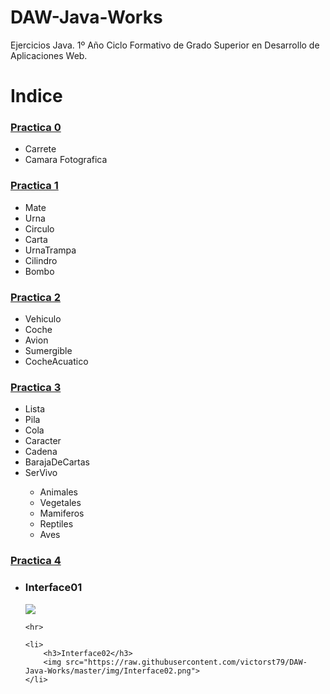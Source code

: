 # DAW-Java-Works
Ejercicios Java.
1º Año Ciclo Formativo de Grado Superior en Desarrollo de Aplicaciones Web.


<h1>Indice</h1>

<h3><a href="https://github.com/victorst79/DAW-Java-Works/wiki/Practica-0">Practica 0</a></h3>
<ul>
	<li>Carrete</li>
	<li>Camara Fotografica</li>
</ul>
<h3><a href="https://github.com/victorst79/DAW-Java-Works/wiki/Practica-1">Practica 1</a></h3>
<ul>
	<li>Mate</li>
	<li>Urna</li>
	<li>Circulo</li>
	<li>Carta</li>
	<li>UrnaTrampa</li>
	<li>Cilindro</li>
	<li>Bombo</li>
</ul>

<h3><a href="https://github.com/victorst79/DAW-Java-Works/wiki/Practica-2">Practica 2</a></h3>
<ul>
	<li>Vehiculo</li>
	<li>Coche</li>
	<li>Avion</li>
	<li>Sumergible</li>
	<li>CocheAcuatico</li>
</ul>

<h3><a href="https://github.com/victorst79/DAW-Java-Works/wiki/Practica-3">Practica 3</a></h3>
<ul>
	<li>Lista</li>
	<li>Pila</li>
	<li>Cola</li>
	<li>Caracter</li>
	<li>Cadena</li>
	<li>BarajaDeCartas</li>
	<li>SerVivo</li>
		<ul>
			<li>Animales</li>
			<li>Vegetales</li>
			<li>Mamiferos</li>
			<li>Reptiles</li>
			<li>Aves</li>
		</ul>
</ul>

<h3><a href="">Practica 4</a></h3>
<ul>
	<li>
		<h3>Interface01</h3>
		<img src="https://raw.githubusercontent.com/victorst79/DAW-Java-Works/master/img/Interface01.png">
	</li>

	<hr>
	
	<li>
		<h3>Interface02</h3>
		<img src="https://raw.githubusercontent.com/victorst79/DAW-Java-Works/master/img/Interface02.png">
	</li>
		
		
</ul>

